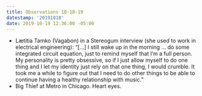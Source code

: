 ```yaml
---
title: Observations 10-18-19
datestamp: '20191018'
date: 2019-10-19 12:36:00 -05:00
---
```


- Lætitia Tamko (Vagabon) in a Stereogum interview (she used to work in electrical engineering): “[…] I still wake up in the morning … do some integrated circuit equation, just to remind myself that I’m a full person. My personality is pretty obsessive, so if I just allow myself to do one thing and I let my identity just rely on that one thing, I would crumble. It took me a while to figure out that I need to do other things to be able to continue having a healthy relationship with music.”
- Big Thief at Metro in Chicago. Heart eyes.
